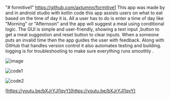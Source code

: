 "# formitive1" 
https://github.com/axtumnn/formitive1 
This app was made by and in android studio with kotlin code this app assists users on what to eat based on the time of day it is. All a user has to do is enter a time of day like "Morning" or "Afternoon" and the app will suggest a meal using conditional logic. The GUI is simple and user-friendly, showing a text input ,button to get a meal suggestion and reset button to clear inputs. When a someone puts an invalid time then the app guides the user with feedback. Along with GitHub that handles version control it also automates testing and building. logging is for troubleshooting to make sure everything runs smoothly .


![image](https://github.com/user-attachments/assets/e15bfa47-8848-407d-bfc0-856c5b481152)

![code1](https://github.com/user-attachments/assets/4412f188-3579-4d12-91bc-0f232508a9bd)

![code2](https://github.com/user-attachments/assets/399bf730-a1e7-4955-b4c7-5185a186712b)

[https://youtu.be/bXJrYJl1qvY](https://youtu.be/bXJrYJl1qvY)
